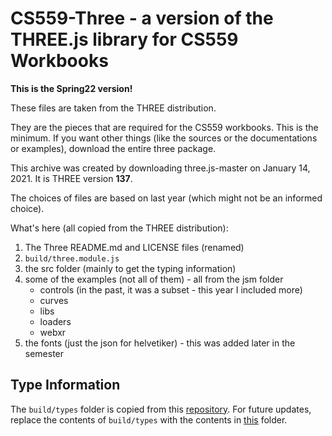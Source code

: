 ﻿# CS559-Three -  a version of the THREE.js library for CS559 Workbooks

**This is the Spring22 version!**

These files are taken from the THREE distribution. 

They are the pieces that are required for the CS559 workbooks. This is the minimum.
If you want other things (like the sources or the documentations or examples), download the entire three package.

This archive was created by downloading three.js-master on January 14, 2021.
It is THREE version **137**.

The choices of files are based on last year (which might not be an informed choice).

What's here (all copied from the THREE distribution):
1. The Three README.md and LICENSE files (renamed)
1. `build/three.module.js`
1. the src folder (mainly to get the typing information)
1. some of the examples (not all of them) - all from the jsm folder
    - controls (in the past, it was a subset - this year I included more)
    - curves
    - libs
    - loaders
    - webxr
1. the fonts (just the json for helvetiker) - this was added later in the semester

## Type Information

The `build/types` folder is copied from this [repository](https://github.com/three-types/three-ts-types). For future updates, replace the contents of `build/types` with the contents in [this](https://github.com/three-types/three-ts-types/tree/master/types/three) folder.